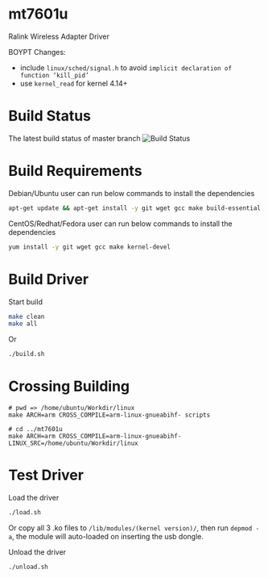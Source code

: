 mt7601u
=======

Ralink Wireless Adapter Driver

BOYPT Changes:

* include `linux/sched/signal.h` to avoid `implicit declaration of function ‘kill_pid’`
* use `kernel_read` for kernel 4.14+

Build Status
=======
The latest build status of master branch
![Build Status](https://travis-ci.org/terence-deng/mt7601u.svg?branch=master)

Build Requirements
=======
Debian/Ubuntu user can run below commands to install the dependencies
```Bash
apt-get update && apt-get install -y git wget gcc make build-essential linux-headers-$(uname -r)
```

CentOS/Redhat/Fedora user can run below commands to install the dependencies
```Bash
yum install -y git wget gcc make kernel-devel
```

Build Driver
=======
Start build
```Bash
make clean
make all
```
Or
```Bash
./build.sh
```

Crossing Building
=======
```
# pwd => /home/ubuntu/Workdir/linux
make ARCH=arm CROSS_COMPILE=arm-linux-gnueabihf- scripts

# cd ../mt7601u
make ARCH=arm CROSS_COMPILE=arm-linux-gnueabihf- LINUX_SRC=/home/ubuntu/Workdir/linux
```

Test Driver
=======
Load the driver
```Bash
./load.sh
```

Or copy all 3 .ko files to `/lib/modules/(kernel version)/`, then run `depmod -a`, the module will auto-loaded on inserting the usb dongle.

Unload the driver
```Bash
./unload.sh
```
